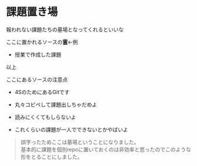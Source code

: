 # 課題置き場

報われない課題たちの墓場となってくれるといいな

ここに置かれるソースの**霊**←例

* 授業で作成した課題

 以上


ここにあるソースの注意点

* 4SのためにあるGitです

* 丸々コピペして課題出しちゃだめよ

* 読みにくくてもしらないよ

* これくらいの課題が一人でできないとかやばいよ  


> 誤字ったためここは墓場ということになりました。  
> 基本的に課題を個別repoに置いておくのは非効率と思ったのでこのような形をとることにしました。
